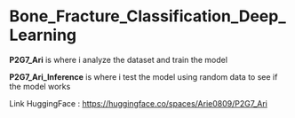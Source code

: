 # Bone_Fracture_Classification_Deep_Learning

**P2G7_Ari** is where i analyze the dataset and train the model

**P2G7_Ari_Inference** is where i test the model using random data to see if the model works

Link HuggingFace : https://huggingface.co/spaces/Arie0809/P2G7_Ari
